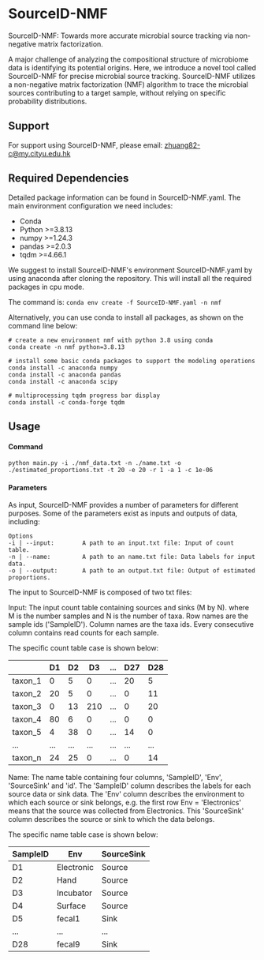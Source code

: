 # SourceID-NMF
SourceID-NMF: Towards more accurate microbial source tracking via non-negative matrix factorization.

A major challenge of analyzing the compositional structure of microbiome data is identifying its potential origins. Here, we introduce a novel tool called SourceID-NMF for precise microbial source tracking. SourceID-NMF utilizes a non-negative matrix factorization (NMF) algorithm to trace the microbial sources contributing to a target sample, without relying on specific probability distributions.

## Support
For support using SourceID-NMF, please email: zhuang82-c@my.cityu.edu.hk

## Required Dependencies
Detailed package information can be found in SourceID-NMF.yaml. The main environment configuration we need includes:
* Conda
* Python >=3.8.13
* numpy >=1.24.3
* pandas >=2.0.3
* tqdm >=4.66.1

We suggest to install SourceID-NMF's environment SourceID-NMF.yaml by using anaconda after cloning the repository. This will install all the required packages in cpu mode.

The command is: `conda env create -f SourceID-NMF.yaml -n nmf`

Alternatively, you can use conda to install all packages, as shown on the command line below:
```
# create a new environment nmf with python 3.8 using conda
conda create -n nmf python=3.8.13

# install some basic conda packages to support the modeling operations
conda install -c anaconda numpy
conda install -c anaconda pandas
conda install -c anaconda scipy

# multiprocessing tqdm progress bar display
conda install -c conda-forge tqdm
```

## Usage

#### Command
```
python main.py -i ./nmf_data.txt -n ./name.txt -o ./estimated_proportions.txt -t 20 -e 20 -r 1 -a 1 -c 1e-06
```

#### Parameters

As input, SourceID-NMF provides a number of parameters for different purposes. Some of the parameters exist as inputs and outputs of data, including:

```
Options
-i | --input:        A path to an input.txt file: Input of count table.
-n | --name:         A path to an name.txt file: Data labels for input data. 
-o | --output:       A path to an output.txt file: Output of estimated proportions.
```
The input to SourceID-NMF is composed of two txt files:

Input: The input count table containing sources and sinks (M by N). where M is the number samples and N is the number of taxa. Row names are the sample ids ('SampleID'). Column names are the taxa ids. Every consecutive column contains read counts for each sample.

The specific count table case is shown below:

| | D1 | D2 | D3 | ... | D27 | D28 |
| ------------- | ------------- |------------- |------------- |------------- |------------- |------------- |
| taxon_1  |  0 | 5 | 0 | ... | 20 | 5 |
| taxon_2  |  20 | 5 | 0 | ... | 0 | 11 |
| taxon_3  |  0 | 13 | 210 | ... | 0 | 20 |
| taxon_4  |  80 | 6 | 0 | ... | 0 | 0 |
| taxon_5  |  4 | 38 | 0 | ... | 14 | 0 |
| ... | ... | ... | ... | ... | ... | ... |
| taxon_n  |  24 | 25 | 0 | ... | 0 | 14 |

Name: The name table containing four columns, 'SampleID', 'Env', 'SourceSink' and 'id'. The 'SampleID' column describes the labels for each source data or sink data. The 'Env' column describes the environment to which each source or sink belongs, e.g. the first row Env = 'Electronics' means that the source was collected from Electronics. This 'SourceSink' column describes the source or sink to which the data belongs. 

The specific name table case is shown below:

| SampleID | Env |SourceSink |
| ------------- | ------------- |------------- |
| D1 | Electronic | Source |
| D2 | Hand | Source |
| D3 | Incubator | Source|
| D4 | Surface | Source |
| D5 | fecal1 | Sink |
| ... | ... | ... |
| D28 | fecal9 | Sink |











                     



